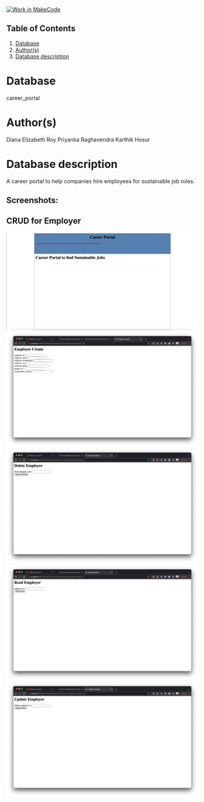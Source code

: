 [![Work in MakeCode](https://classroom.github.com/assets/work-in-make-code-c53f0c86300af1a64cdd5dc830e2509efd17c8cb483a722cacaee84d10eb8ec9.svg)](https://classroom.github.com/online_ide?assignment_repo_id=5859288&assignment_repo_type=AssignmentRepo)
## Table of Contents
1. [Database](#database)
1. [Author(s)](#author)
1. [Database description](#description)
 
# Database
career_portal 

# Author(s)
Diana Elizabeth Roy
Priyanka Raghavendra
Karthik Hosur 

# Database description
A career portal to help companies hire employees for sustainable job roles. 

## Screenshots:

## CRUD for Employer

![Alt text](/documentation/Screenshots/homepage.png?raw=true)
![Alt text](/documentation/Screenshots/Employer/create.png?raw=true)
![Alt text](/documentation/Screenshots/Employer/delete.png?raw=true)
![Alt text](/documentation/Screenshots/Employer/read.png?raw=true)
![Alt text](/documentation/Screenshots/Employer/update.png?raw=true)
